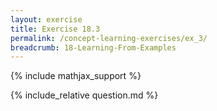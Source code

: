```yaml
---
layout: exercise
title: Exercise 18.3
permalink: /concept-learning-exercises/ex_3/
breadcrumb: 18-Learning-From-Examples
---
```


{% include mathjax_support %}

<div><i class="arrow-up loader" data-chapter="concept-learning-exercises" data-exercise="ex_3" data-rating="0"></i></div>
{% include_relative question.md %}
